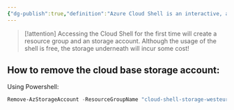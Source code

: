 ```yaml
---
{"dg-publish":true,"definition":"Azure Cloud Shell is an interactive, authenticated, browser-accessible terminal for managing Azure resources.","tags":["concept/SRE/cloud/azure","tool"],"ms-learn-url":"https://learn.microsoft.com/en-us/azure/cloud-shell/overview","creation_date":"2024-05-02 22:00","permalink":"/concepts/azure-cloud-shell/","dgPassFrontmatter":true}
---
```



> [!attention] 
> Accessing the Cloud Shell for the first time will create a resource group and an storage account. Although the usage of the shell is free, the storage underneath will incur some cost!

## How to remove the cloud base storage account:

Using Powershell:

```powershell
Remove-AzStorageAccount -ResourceGroupName "cloud-shell-storage-westeurope" -Name "csb1003bffd9fbbd5e0"
```
